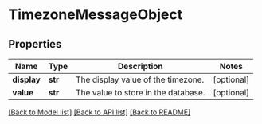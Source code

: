 # TimezoneMessageObject

## Properties
Name | Type | Description | Notes
------------ | ------------- | ------------- | -------------
**display** | **str** | The display value of the timezone. | [optional] 
**value** | **str** | The value to store in the database. | [optional] 

[[Back to Model list]](../README.md#documentation-for-models) [[Back to API list]](../README.md#documentation-for-api-endpoints) [[Back to README]](../README.md)



